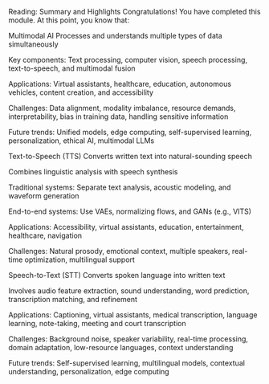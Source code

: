 Reading: Summary and Highlights
Congratulations! You have completed this module. At this point, you know that: 

Multimodal AI
Processes and understands multiple types of data simultaneously

Key components: Text processing, computer vision, speech processing, text-to-speech, and multimodal fusion

Applications: Virtual assistants, healthcare, education, autonomous vehicles, content creation, and accessibility

Challenges: Data alignment, modality imbalance, resource demands, interpretability, bias in training data, handling sensitive information

Future trends: Unified models, edge computing, self-supervised learning, personalization, ethical AI, multimodal LLMs

Text-to-Speech (TTS)
Converts written text into natural-sounding speech

Combines linguistic analysis with speech synthesis

Traditional systems: Separate text analysis, acoustic modeling, and waveform generation

End-to-end systems: Use VAEs, normalizing flows, and GANs (e.g., VITS)

Applications: Accessibility, virtual assistants, education, entertainment, healthcare, navigation

Challenges: Natural prosody, emotional context, multiple speakers, real-time optimization, multilingual support

Speech-to-Text (STT)
Converts spoken language into written text

Involves audio feature extraction, sound understanding, word prediction, transcription matching, and refinement

Applications: Captioning, virtual assistants, medical transcription, language learning, note-taking, meeting and court transcription

Challenges: Background noise, speaker variability, real-time processing, domain adaptation, low-resource languages, context understanding

Future trends: Self-supervised learning, multilingual models, contextual understanding, personalization, edge computing